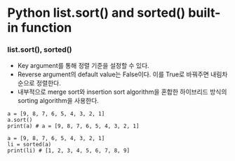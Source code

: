 <h1>Python list.sort() and sorted() built-in function</h1>

<h3>list.sort(), sorted()</h3>

<ul>
	<li>Key argument를 통해 정렬 기준을 설정할 수 있다.</li>
	<li>Reverse argument의 default value는 False이다. 이를 True로 바꿔주면 내림차순으로 정렬한다.</li>
	<li>내부적으로 merge sort와 insertion sort algorithm을 혼합한 하이브리드 방식의 sorting algorithm을 사용한다.</li>
</ul>

```
a = [9, 8, 7, 6, 5, 4, 3, 2, 1]
a.sort()
print(a) # a = [9, 8, 7, 6, 5, 4, 3, 2, 1]

a = [9, 8, 7, 6, 5, 4, 3, 2, 1]
li = sorted(a)
print(li) # [1, 2, 3, 4, 5, 6, 7, 8, 9]
```
